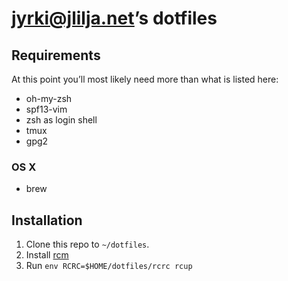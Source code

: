 # jyrki@jlilja.net’s dotfiles

## Requirements

At this point you’ll most likely need more than what is listed here:

- oh-my-zsh
- spf13-vim
- zsh as login shell
- tmux
- gpg2

### OS X

- brew

## Installation

1. Clone this repo to `~/dotfiles`.
2. Install [rcm](https://github.com/thoughtbot/rcm)
3. Run `env RCRC=$HOME/dotfiles/rcrc rcup`
